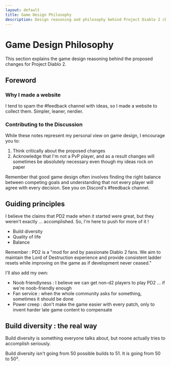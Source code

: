 ```yaml
---
layout: default
title: Game Design Philosophy
description: Design reasoning and philosophy behind Project Diablo 2 changes
---
```


# Game Design Philosophy

This section explains the game design reasoning behind the proposed changes for Project Diablo 2. 

## Foreword

### Why I made a website

I tend to spam the #feedback channel with ideas, so I made a website to collect them. Simpler, leaner, nerdier.

### Contributing to the Discussion

While these notes represent my personal view on game design, I encourage you to:

1. Think critically about the proposed changes
2. Acknowledge that I'm not a PvP player, and as a result changes will sometimes be absolutely necessary even though my ideas rock on paper

Remember that good game design often involves finding the right balance between competing goals and understanding that not every player will agree with every decision.
See you on Discord's #feedback channel.

## Guiding principles

I believe the claims that PD2 made when it started were great, but they weren't exactly ... accomplished. So, I'm here to push for more of it !

- Build diversity
- Quality of life
- Balance

Remember : PD2 is a "mod for and by passionate Diablo 2 fans. We aim to maintain the Lord of Destruction experience and provide consistent ladder resets while improving on the game as if development never ceased."

I'll also add my own:
- Noob friendlyness : I believe we can get non-d2 players to play PD2 ... if we're noob-friendly enough
- Fan service : when the whole community asks for something, sometimes it should be done
- Power creep : don't make the game easier with every patch, only to invent harder late game content to compensate

## Build diversity : the real way

Build diversity is something everyone talks about, but noone actually tries to accomplish seriously.

Build diversity isn't going from 50 possible builds to 51. It is going from 50 to 50².

